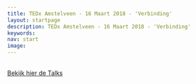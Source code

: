 ```yaml
---
title: TEDx Amstelveen - 16 Maart 2018 - 'Verbinding'
layout: startpage
description: TEDx Amstelveen - 16 Maart 2018 - 'Verbinding'
keywords:
nav: start
image:
---
```

<div class="col-1-3">
  <amp-carousel width="320" height="240" layout="responsive" type="slides">
    <amp-youtube height="240"
      layout="fixed-height"
      data-videoid="55klB4HdgLY">
    </amp-youtube>
  </amp-carousel>
</div>
<div class="col-1-4">
  <br>
</div>
<div class="col-1-4">
  <div class="btn">
    <a class="button button-primary" href="https://tedxamstelveen.com/talks/" title="run.mage.coach">Bekijk hier de Talks</a>
  </div>
</div>  
